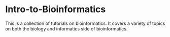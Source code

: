 # Intro-to-Bioinformatics
This is a collection of tutorials on bioinformatics. It covers a variety of topics on both the biology and informatics side of bioinformatics.
